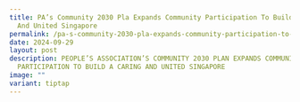 ```yaml
---
title: PA’s Community 2030 Pla Expands Community Participation To Build a Caring
  And United Singapore
permalink: /pa-s-community-2030-pla-expands-community-participation-to-build-a-caring-and-united-singapore/
date: 2024-09-29
layout: post
description: PEOPLE’S ASSOCIATION’S COMMUNITY 2030 PLAN EXPANDS COMMUNITY
  PARTICIPATION TO BUILD A CARING AND UNITED SINGAPORE
image: ""
variant: tiptap
---
```


